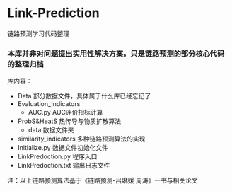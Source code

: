 # Link-Prediction
链路预测学习代码整理


### 本库并非对问题提出实用性解决方案，只是链路预测的部分核心代码的整理归档

库内容：

+ Data 部分数据文件，具体属于什么库已经忘记了
+ Evaluation_Indicators 
   + AUC.py AUC评价指标计算
+ ProbS&HeatS 热传导与物质扩散算法
   + data 数据文件夹
+ similarity_indicators 多种链路预测算法的实现
+ Initialize.py 数据文件初始化文件
+ LinkPredoction.py   程序入口
+ LinkPredoction.txt    输出日志文件

注：以上链路预测算法基于《链路预测-吕琳媛 周涛》一书与相关论文
